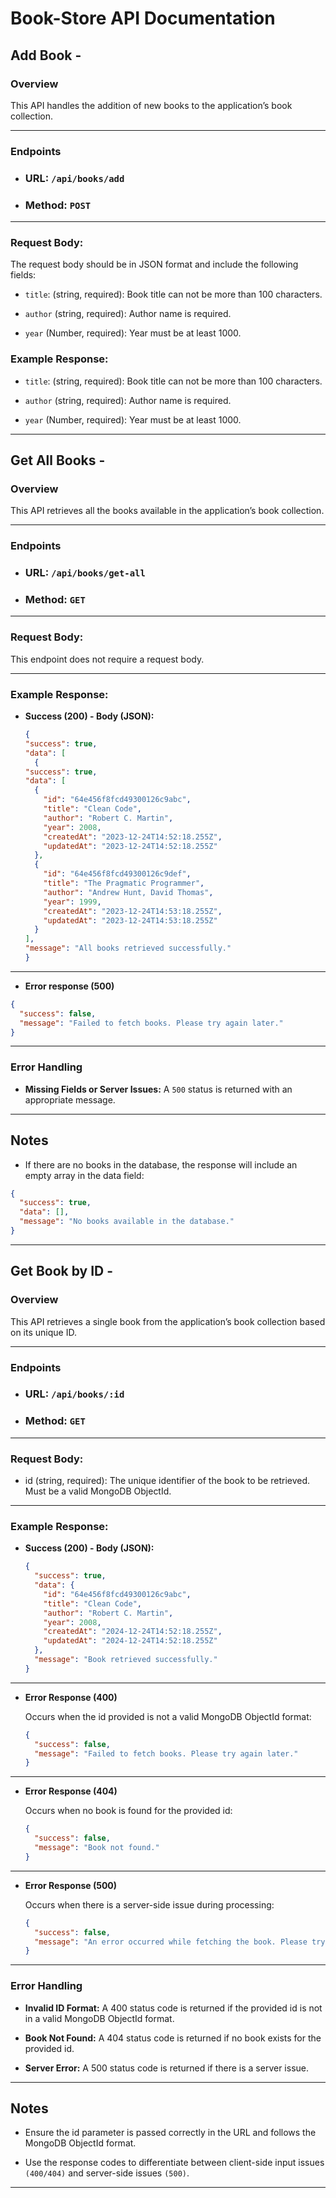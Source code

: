 # Book-Store API Documentation

## **Add Book** -

### Overview

This API handles the addition of new books to the application’s book collection.

---

### Endpoints

- ### URL: `/api/books/add`
- ### Method: `POST`

---

### Request Body:

The request body should be in JSON format and include the following fields:

- `title`: (string, required): Book title can not be more than 100 characters.

- `author` (string, required): Author name is required.
- `year` (Number, required): Year must be at least 1000.

### Example Response:

- `title`: (string, required): Book title can not be more than 100 characters.

- `author` (string, required): Author name is required.
- `year` (Number, required): Year must be at least 1000.

---

## **Get All Books** -

### Overview

This API retrieves all the books available in the application’s book collection.

---

### Endpoints

- ### URL: `/api/books/get-all`
- ### Method: `GET`

---

### Request Body:

This endpoint does not require a request body.

---

### Example Response:

- **Success (200) - Body (JSON):**
  ```json
  {
  "success": true,
  "data": [
    {
  "success": true,
  "data": [
    {
      "id": "64e456f8fcd49300126c9abc",
      "title": "Clean Code",
      "author": "Robert C. Martin",
      "year": 2008,
      "createdAt": "2023-12-24T14:52:18.255Z",
      "updatedAt": "2023-12-24T14:52:18.255Z"
    },
    {
      "id": "64e456f8fcd49300126c9def",
      "title": "The Pragmatic Programmer",
      "author": "Andrew Hunt, David Thomas",
      "year": 1999,
      "createdAt": "2023-12-24T14:53:18.255Z",
      "updatedAt": "2023-12-24T14:53:18.255Z"
    }
  ],
  "message": "All books retrieved successfully."
  }
  ```

---

- **Error response (500)**

```json
{
  "success": false,
  "message": "Failed to fetch books. Please try again later."
}
```

---

### **Error Handling**

- **Missing Fields or Server Issues:** A `500` status is returned with an appropriate message.

---

## Notes

- If there are no books in the database, the response will include an empty array in the data field:

```json
{
  "success": true,
  "data": [],
  "message": "No books available in the database."
}
```

---

## **Get Book by ID** -

### Overview

This API retrieves a single book from the application’s book collection based on its unique ID.

---

### Endpoints

- ### URL: `/api/books/:id`
- ### Method: `GET`

---

### Request Body:

- id (string, required):
  The unique identifier of the book to be retrieved. Must be a valid MongoDB ObjectId.

---

### Example Response:

- **Success (200) - Body (JSON):**
  ```json
  {
    "success": true,
    "data": {
      "id": "64e456f8fcd49300126c9abc",
      "title": "Clean Code",
      "author": "Robert C. Martin",
      "year": 2008,
      "createdAt": "2024-12-24T14:52:18.255Z",
      "updatedAt": "2024-12-24T14:52:18.255Z"
    },
    "message": "Book retrieved successfully."
  }
  ```
---
- **Error Response (400)**

  Occurs when the id provided is not a valid MongoDB ObjectId format:
  ```json
  {
    "success": false,
    "message": "Failed to fetch books. Please try again later."
  }
  ```
---

- **Error Response (404)**

  Occurs when no book is found for the provided id:
  ```json
  {
    "success": false,
    "message": "Book not found."
  }
  ```
---

- **Error Response (500)**

  Occurs when there is a server-side issue during processing:
  ```json
  {
    "success": false,
    "message": "An error occurred while fetching the book. Please try again later."
  }

  ```
---

### **Error Handling**

- **Invalid ID Format:** A 400 status code is returned if the provided id is not in a valid MongoDB ObjectId format.

- **Book Not Found:** A 404 status code is returned if no book exists for the provided id.

- **Server Error:** A 500 status code is returned if there is a server issue.


---

## Notes

- Ensure the id parameter is passed correctly in the URL and follows the MongoDB ObjectId format.

- Use the response codes to differentiate between client-side input issues `(400/404)` and server-side issues `(500)`.

---
